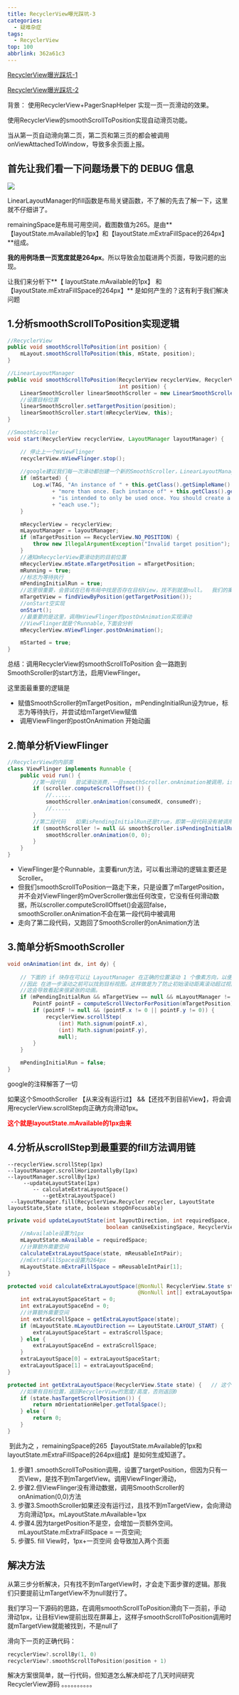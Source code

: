 ```yaml
---
title: RecyclerView曝光踩坑-3
categories:
  - 疑难杂症
tags:
  - RecyclerView
top: 100
abbrlink: 362a61c3
---
```




[RecyclerView曝光踩坑-1](https://lanshushui.github.io/post/22258c7a.html)

[RecyclerView曝光踩坑-2](https://lanshushui.github.io/post/412d5155.html)



背景： 使用RecyclerView+PagerSnapHelper 实现一页一页滑动的效果。

使用RecyclerView的smoothScrollToPosition实现自动滑页功能。



当从第一页自动滑向第二页，第二页和第三页的都会被调用onViewAttachedToWindow，导致多余页面上报。



<!-- more -->



## 首先让我们看一下问题场景下的 DEBUG 信息

![](https://s3.bmp.ovh/imgs/2023/08/07/5d9ab8ba137383e8.jpg)

LinearLayoutManager的fill函数是布局关键函数，不了解的先去了解一下，这里就不仔细讲了。

remainingSpace是布局可用空间，截图数值为265。是由**【layoutState.mAvailable的1px】和【layoutState.mExtraFillSpace的264px】**组成。

**我的用例场景一页宽度就是264px**。所以导致会加载进两个页面，导致问题的出现。



让我们来分析下**【 layoutState.mAvailable的1px】 和 【layoutState.mExtraFillSpace的264px】**   是如何产生的？这有利于我们解决问题







## 1.分析smoothScrollToPosition实现逻辑

```java
//RecyclerView
public void smoothScrollToPosition(int position) {
    mLayout.smoothScrollToPosition(this, mState, position);
}

//LinearLayoutManager
public void smoothScrollToPosition(RecyclerView recyclerView, RecyclerView.State state,
                                   int position) {
    LinearSmoothScroller linearSmoothScroller = new LinearSmoothScroller(recyclerView.getContext());
    //设置目标位置
    linearSmoothScroller.setTargetPosition(position);
    linearSmoothScroller.start(mRecyclerView, this);
}

//SmoothScroller
void start(RecyclerView recyclerView, LayoutManager layoutManager) {

    // 停止上一个mViewFlinger
    recyclerView.mViewFlinger.stop();
    
	//google建议我们每一次滑动都创建一个新的SmoothScroller，LinearLayoutManager正是这样子操作的，我们自定义LayoutManger注意一下
    if (mStarted) {
        Log.w(TAG, "An instance of " + this.getClass().getSimpleName() + " was started "
              + "more than once. Each instance of" + this.getClass().getSimpleName() + " "
              + "is intended to only be used once. You should create a new instance for "
              + "each use.");
    }

    mRecyclerView = recyclerView;
    mLayoutManager = layoutManager;
    if (mTargetPosition == RecyclerView.NO_POSITION) {
        throw new IllegalArgumentException("Invalid target position");
    }
    //通知mRecyclerView要滑动到的目前位置
    mRecyclerView.mState.mTargetPosition = mTargetPosition;
    mRunning = true;
    //标志为等待执行
    mPendingInitialRun = true;
    //这里很重要，会尝试在已有布局中找是否存在目标View，找不到就是null。  我们的案例是一页一页滑动的，所以是肯定找不到下一个页的View
    mTargetView = findViewByPosition(getTargetPosition());
    //onStart空实现
    onStart();
    //最重要的是这里，调用mViewFlinger的postOnAnimation实现滑动
    //ViewFlinger就是个Runnable,下面会分析
    mRecyclerView.mViewFlinger.postOnAnimation();

    mStarted = true;
}
```

总结：调用RecyclerView的smoothScrollToPosition 会一路跑到SmoothScroller的start方法，启用ViewFlinger。



这里面最重要的逻辑是  

- ​     赋值SmoothScroller的mTargetPosition，mPendingInitialRun设为true，标志为等待执行，并尝试给mTargetView赋值
- ​     调用ViewFlinger的postOnAnimation 开始动画





## 2.简单分析ViewFlinger

```java
//RecyclerView的内部类
class ViewFlinger implements Runnable {
    public void run() {
        //第一段代码   尝试滑动消费，一旦smoothScroller.onAnimation被调用，isPendingInitialRun设置成false
        if (scroller.computeScrollOffset()) {
            //......
            smoothScroller.onAnimation(consumedX, consumedY);
            //......
        }
        //第二段代码   如果isPendingInitialRun还是true，即第一段代码没有被调用，   传入0，0 ，让smoothScroller至少要被调用1次
        if (smoothScroller != null && smoothScroller.isPendingInitialRun()) {
            smoothScroller.onAnimation(0, 0);
        }
    }
}
```



- ViewFlinger是个Runnable，主要看run方法，可以看出滑动的逻辑主要还是Scroller。
- 但我们smoothScrollToPosition一路走下来，只是设置了mTargetPosition，并不会对ViewFlinger的mOverScroller做出任何改变，它没有任何滑动数据，所以scroller.computeScrollOffset()会返回false， smoothScroller.onAnimation不会在第一段代码中被调用
- 走向了第二段代码，又跑回了SmoothScroller的onAnimation方法





## 3.简单分析SmoothScroller

```java
void onAnimation(int dx, int dy) {
 
	// 下面的 if 块存在可以让 LayoutManager 在正确的位置滚动 1 个像素方向，以便使 LayoutManager 绘制两页的视图，
    //因此 在进一步滚动之前可以找到目标视图。这样做是为了防止初始滚动距离滚动超过视图，
    //这会导致看起来很紧张的动画。
    if (mPendingInitialRun && mTargetView == null && mLayoutManager != null) {
        PointF pointF = computeScrollVectorForPosition(mTargetPosition);
        if (pointF != null && (pointF.x != 0 || pointF.y != 0)) {
            recyclerView.scrollStep(
                (int) Math.signum(pointF.x),
                (int) Math.signum(pointF.y),
                null);
        }
    }

    mPendingInitialRun = false;
}
```

  google的注释解答了一切

  如果这个SmoothScroller 【从来没有运行过】 &&【还找不到目前View】，将会调用recyclerView.scrollStep向正确方向滑动1px。

**<font color="#FF0000">这个就是layoutState.mAvailable的1px由来</font>**



## 4.分析从scrollStep到最重要的fill方法调用链



```
--recyclerView.scrollStep(1px)
--layoutManager.scrollHorizontallyBy(1px)
--layoutManager.scrollBy(1px)
     --updateLayoutState(1px)
        -- calculateExtraLayoutSpace()
           --getExtraLayoutSpace()  
 --layoutManager.fill(RecyclerView.Recycler recycler, LayoutState layoutState,State state, boolean stopOnFocusable)
```

```java
private void updateLayoutState(int layoutDirection, int requiredSpace,
                               boolean canUseExistingSpace, RecyclerView.State state) {
    //mAvailable设置为1px
    mLayoutState.mAvailable = requiredSpace;
    //计算额外需要空间
    calculateExtraLayoutSpace(state, mReusableIntPair);
    //mExtraFillSpace设置为264px
    mLayoutState.mExtraFillSpace = mReusableIntPair[1];
}

protected void calculateExtraLayoutSpace(@NonNull RecyclerView.State state,
                                         @NonNull int[] extraLayoutSpace) {
    int extraLayoutSpaceStart = 0;
    int extraLayoutSpaceEnd = 0;
    //计算额外需要空间
    int extraScrollSpace = getExtraLayoutSpace(state);
    if (mLayoutState.mLayoutDirection == LayoutState.LAYOUT_START) {
        extraLayoutSpaceStart = extraScrollSpace;
    } else {
        extraLayoutSpaceEnd = extraScrollSpace;
    }
    extraLayoutSpace[0] = extraLayoutSpaceStart;
    extraLayoutSpace[1] = extraLayoutSpaceEnd;
}

protected int getExtraLayoutSpace(RecyclerView.State state) {   // 这个也是ViewPager2实现多页加载的核心函数
    //如果有目标位置，返回RecyclerView的宽度/高度，否则返回0
    if (state.hasTargetScrollPosition()) {
        return mOrientationHelper.getTotalSpace();
    } else {
        return 0;
    }
}
```

​    到此为之 ，remainingSpace的265【layoutState.mAvailable的1px和layoutState.mExtraFillSpace的264px组成】是如何生成知道了。

  

1. 步骤1 .smoothScrollToPosition调用，设置了targetPosition，但因为只有一页View，是找不到mTargetView。调用ViewFlinger滑动，
2. 步骤2.但ViewFlinger没有滑动数据，调用SmoothScroller的onAnimation(0,0)方法
3. 步骤3.SmoothScroller如果还没有运行过，且找不到mTargetView，会向滑动方向滑动1px。mLayoutState.mAvailable=1px
4. 步骤4.因为targetPosition不是空，会增加一页额外空间。  mLayoutState.mExtraFillSpace = 一页空间;
5. 步骤5. fill View时，1px+一页空间 会导致加入两个页面



## 解决方法

从第三步分析解决，只有找不到mTargetView时，才会走下面步骤的逻辑。那我们只要提前让mTargetView不为null就行了。

我们学习一下源码的思路，在调用smoothScrollToPosition滑向下一页前，手动滑动1px，让目标View提前出现在屏幕上，这样子smoothScrollToPosition调用时就mTargetView就能被找到，不是null了



滑向下一页的正确代码：

```kotlin
recyclerView?.scrollBy(1, 0)
recyclerView?.smoothScrollToPosition(position + 1)
```





解决方案很简单，就一行代码，但知道怎么解决却花了几天时间研究RecyclerView源码   。。。。。。。。。。
